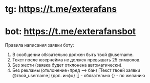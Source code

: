 # tg: https://t.me/exterafans
# bot: https://t.me/exterafansbot

Правила написания заявки боту:
1. В сообщении обязательно должен быть твой @username.
2. Текст после юзернейма не должен превышать 25 символов.
3. Без жести (заявка будет отклонена автоматически).
4. Без рекламы (отклонение+пред --> бан)
[Текст твоей заявки @твой_username] {доп. инфо}
[] - обязательно
{} - по желанию
